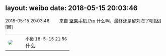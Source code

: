 layout: weibo
date: 2018-05-15 20:03:46
---
<meta name="referrer" content="no-referrer" />

2018-05-15 20:03:46  &nbsp;&nbsp;&nbsp;&nbsp;&nbsp;&nbsp; 来自 <a href="http://app.weibo.com/t/feed/Z4AgP" rel="nofollow">坚果手机 Pro</a>
什么啊，最终还是留刘海了呗[困][困] ​​​

<table style="width: 100%;">
  <tr>
    <td style="width: 40px;"><img style="border-radius:50%" src="https://tva3.sinaimg.cn/crop.0.0.480.480.50/4d4bc111jw8ejj3t36gwaj20dc0dc769.jpg?KID=imgbed,tva&Expires=1624463471&ssig=niRW8su5hJ"></td>
    <td colspan="2"><small>小齿 18-5-15 21:56</small><br/>什么</td>
  </tr>
</table>
